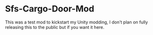# Sfs-Cargo-Door-Mod
This was a test mod to kickstart my Unity modding, I don't plan on fully releasing this to the public but if you want it here.
